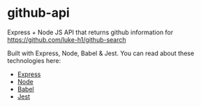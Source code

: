 # github-api

Express + Node JS API that returns github information for https://github.com/luke-h1/github-search

Built with Express, Node, Babel & Jest. You can read about these technologies here: 

- [Express](http://expressjs.com/)
- [Node](https://nodejs.org/en/)
- [Babel](https://babeljs.io/)
- [Jest](https://jestjs.io/)

